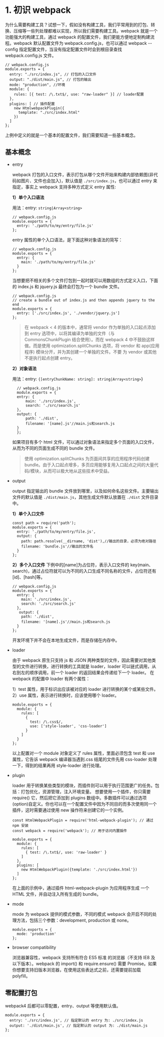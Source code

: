 # 1. 初识 webpack

为什么需要构建工具？试想一下，假如没有构建工具，我们平常用到的打包、转换、压缩等一些列处理都难以实现，所以我们需要构建工具。webpack 就是一个功能强大的构建工具，通过 webpack 的配置文件，我们更能方便地定制构建流程。webpack 默认配置文件为 webpack.config.js，也可以通过 webpack --config 指定配置文件，当没有指定配置文件时会到根目录查找 webpack.config.js 文件。

```text
// webpack.config.js
module.exports = {
  entry: "./src/index.js", // 打包的入口文件
  output: "./dist/main.js", // 打包的输出
  mode: "production", //环境
  module: {
    rules: [{ test: /\.txt$/, use: "raw-loader" }] // loader配置
  },
  plugins: [ // 插件配置
    new HtmlwebpackPlugin({
      template: "./src/index.html"
    })
  ]
};
```

上例中定义的就是一个基本的配置文件，我们需要知道一些基本概念。

## 基本概念

- entry

  webpack 打包的入口文件，表示打包从哪个文件开始来构建内部依赖图(非代码如图片、文件也会加入)，默认值是 `./src/index.js`，也可以通过 entry 来指定，事实上 webpack 支持多种方式定义 entry 属性:

  **1）单个入口语法**

  用法：entry: `string|Array<string>`

  ```text
  // webpack.config.js
  module.exports = {
    entry: './path/to/my/entry/file.js'
  };
  ```

  entry 属性的单个入口语法，是下面这种对象语法的简写：

  ```text
  // webpack.config.js
  module.exports = {
    entry: {
      main: './path/to/my/entry/file.js'
    }
  };
  ```

  当想要把不相关的多个文件打包到一起时就可以用数组的方式定义入口，下面的 index.js 和 jquery.js 最终会打包为一个 bundle 文件。

  ```text
  // webpack.config.js
  // create a bundle out of index.js and then appends jquery to the end
  module.exports = {
    entry: ['./src/index.js', './vendor/jquery.js']
  };
  ```

  > 在 webpack &lt; 4 的版本中，通常将 vendor 作为单独的入口起点添加到 entry 选项中，以将其编译为单独的文件（与 CommonsChunkPlugin 结合使用）。而在 webpack 4 中不鼓励这样做。而是使用 optimization.splitChunks 选项，将 vendor 和 app\(应用程序\) 模块分开，并为其创建一个单独的文件。不要 为 vendor 或其他不是执行起点创建 entry。

  **2）对象语法**

  用法：entry: `{[entryChunkName: string]: string|Array<string>`}

  ```text
    // webpack.config.js
    module.exports = {
    entry: {
        main: './src/index.js',
        search: './src/search.js'
    },
    output: {
        path: './dist',
        filename: '[name].js'//main.js和search.js
    }
    };
  ```

  如果项目有多个 html 文件，可以通过对象语法来指定多个页面的入口文件，从而为不同的页面生成不同的 bundle 文件。

  > 使用 optimization.splitChunks 为页面间共享的应用程序代码创建 bundle。由于入口起点增多，多页应用能够复用入口起点之间的大量代码/模块，从而可以极大地从这些技术中受益。

- output

  output 指定输出的 bundle 文件放到哪里，以及如何命名这些文件。主要输出文件的默认值是 `./dist/main.js`，其他生成文件默认放置在 `./dist` 文件目录中。

  **1）单个入口文件**

  ```text
  const path = require('path');
  module.exports = {
    entry: './path/to/my/entry/file.js',
    output: {
      path: path.resolve(__dirname, 'dist'),//输出的目录，必须为绝对路径
      filename: 'bundle.js'//输出的文件名
    }
  };
  ```

  **2）多个入口文件** 下例中的\[name\]为占位符，表示入口文件的 key\(main、search\)，通过占位符就可以为不同的入口生成不同名称的文件，占位符还有\[id\]、\[hash\]等。

  ```text
  // webpack.config.js
  module.exports = {
    entry: {
      main: './src/index.js',
      search: './src/search.js'
    },
     output: {
      path: './dist',
      filename: '[name].js'//main.js和search.js
    }
  };
  ```

  开发环境下并不会在本地生成文件，而是存储在内存中。

- loader

  由于 webpack 原生只支持 js 和 JSON 两种类型的文件，因此需要对其他类型的文件进行转换，进行转换的工具就是 loader，loader 可以链式调用，从右到左的顺序调用，前一个 loader 的返回结果会传递给下一个 loader。 在 webpack 的配置中 loader 有两个属性：

  1）test 属性，用于标识出应该被对应的 loader 进行转换的某个或某些文件。 2）use 属性，表示进行转换时，应该使用哪个 loader。

  ```text
  module.exports = {
    module: {
      rules: [
        {
          test: /\.css$/,
          use: ['style-loader', 'css-loader']
        }
      ]
    }
  };
  ```

  以上配置对一个 module 对象定义了 rules 属性，里面必须包含 test 和 use 属性，它告诉 webpack 编译器当遇到.css 结尾的文件先用 css-loader 处理一下，得到的结果再用 style-loader 进行处理。

- plugin

  loader 用于转换某些类型的模块，而插件则可以用于执行范围更广的任务。包括：打包优化，资源管理，注入环境变量。 想要使用一个插件，你只需要 require\(\) 它，然后把它添加到 plugins 数组中。多数插件可以通过选项\(option\)自定义。你也可以在一个配置文件中因为不同目的而多次使用同一个插件，这时需要通过使用 new 操作符来创建它的一个实例。

  ```text
  const HtmlWebpackPlugin = require('html-webpack-plugin'); // 通过 npm 安装
  const webpack = require('webpack'); // 用于访问内置插件

  module.exports = {
    module: {
      rules: [
        { test: /\.txt$/, use: 'raw-loader' }
      ]
    },
    plugins: [
      new HtmlWebpackPlugin({template: './src/index.html'})
    ]
  };
  ```

  在上面的示例中，通过插件 html-webpack-plugin 为应用程序生成 一个 HTML 文件，并自动注入所有生成的 bundle。

- mode

  mode 为 webpack 提供的模式参数，不同的模式 webpack 会开启不同的处理方法，包括三个参数：development, production 或 none。

  ```text
  module.exports = {
    mode: 'production'
  };
  ```

- browser compatibility

  浏览器兼容性，webpack 支持所有符合 ES5 标准 的浏览器（不支持 IE8 及以下版本）。webpack 的 import\(\) 和 require.ensure\(\) 需要 Promise。如果你想要支持旧版本浏览器，在使用这些表达式之前，还需要提前加载 polyfill。

## 零配置打包

webpack4 后都可以零配置，entry、output 等使用默认值。

```text
module.exports = {
  entry: './src/index.js', // 指定默认的 entry 为: ./src/index.js
  output: './dist/main.js', // 指定默认的 output 为: ./dist/main.js
};
```
